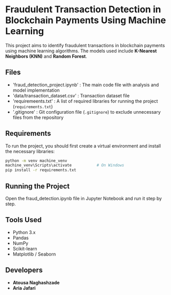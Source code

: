 # Fraudulent Transaction Detection in Blockchain Payments Using Machine Learning

This project aims to identify fraudulent transactions in blockchain payments using machine learning algorithms. The models used include **K-Nearest Neighbors (KNN)** and **Random Forest**.


## Files
- 'fraud_detection_project.ipynb' : The main code file with analysis and model implementation
- 'data/transaction_dataset.csv' : Transaction dataset file
- 'requiremeents.txt' : A list of required libraries for running the project (`requirements.txt`)
- '.gitignore' : Git configuration file (`.gitignore`) to exclude unnecessary files from the repository


## Requirements
To run the project, you should first create a virtual environment and install the necessary libraries:

```bash
python -m venv machine_venv
machine_venv\Scripts\activate           # On Windows
pip install -r requirements.txt
```

## Running the Project
Open the fraud_detection.ipynb file in Jupyter Notebook and run it step by step.


## Tools Used
- Python 3.x
- Pandas
- NumPy
- Scikit-learn
- Matplotlib / Seaborn


## Developers
- **Atousa Naghashzade**
- **Aria Jafari**

